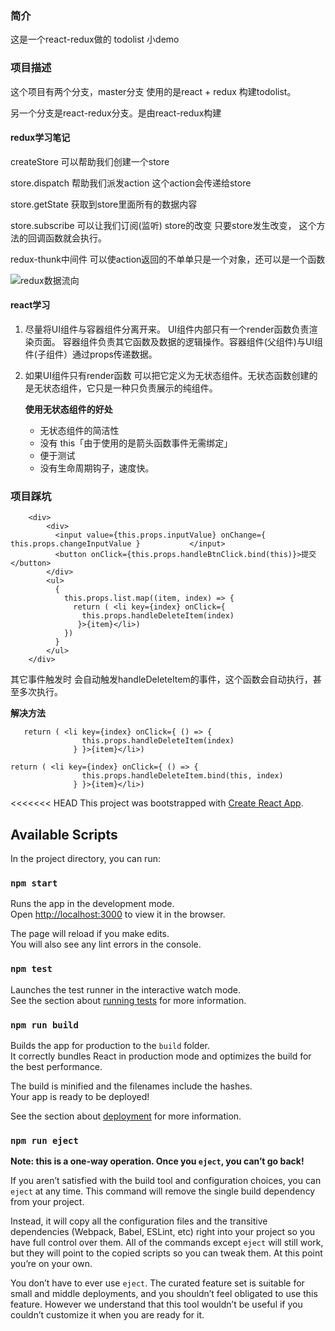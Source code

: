 ### 简介

这是一个react-redux做的 todolist 小demo 

### 项目描述

这个项目有两个分支，master分支 使用的是react + redux 构建todolist。 

另一个分支是react-redux分支。是由react-redux构建



#### redux学习笔记

createStore  可以帮助我们创建一个store

store.dispatch  帮助我们派发action 这个action会传递给store

store.getState  获取到store里面所有的数据内容

store.subscribe  可以让我们订阅(监听) store的改变 只要store发生改变， 这个方法的回调函数就会执行。



redux-thunk中间件 可以使action返回的不单单只是一个对象，还可以是一个函数

![redux数据流向](http://img.flura.cn/reduxDataFlow.png)

#### react学习

1. 尽量将UI组件与容器组件分离开来。 UI组件内部只有一个render函数负责渲染页面。 容器组件负责其它函数及数据的逻辑操作。容器组件(父组件)与UI组件(子组件）通过props传递数据。 

2. 如果UI组件只有render函数 可以把它定义为无状态组件。无状态函数创建的是无状态组件，它只是一种只负责展示的纯组件。

   **使用无状态组件的好处**

   - 无状态组件的简洁性
   - 没有 this「由于使用的是箭头函数事件无需绑定」
   - 便于测试
   - 没有生命周期钩子，速度快。





### 项目踩坑

```
	<div>
        <div>
          <input value={this.props.inputValue} onChange={ this.props.changeInputValue }			  </input>
          <button onClick={this.props.handleBtnClick.bind(this)}>提交</button>
        </div>
        <ul>
          {
            this.props.list.map((item, index) => {
              return ( <li key={index} onClick={
                this.props.handleDeleteItem(index)
               }>{item}</li>)
            })
          }
        </ul>
 	</div>
```

其它事件触发时 会自动触发handleDeleteItem的事件，这个函数会自动执行，甚至多次执行。

**解决方法**

```
   return ( <li key={index} onClick={ () => {
                this.props.handleDeleteItem(index)
              } }>{item}</li>)
```

```
return ( <li key={index} onClick={ () => {
                this.props.handleDeleteItem.bind(this, index)
              } }>{item}</li>)
```

<<<<<<< HEAD
This project was bootstrapped with [Create React App](https://github.com/facebook/create-react-app).

## Available Scripts

In the project directory, you can run:

### `npm start`

Runs the app in the development mode.<br>
Open [http://localhost:3000](http://localhost:3000) to view it in the browser.

The page will reload if you make edits.<br>
You will also see any lint errors in the console.

### `npm test`

Launches the test runner in the interactive watch mode.<br>
See the section about [running tests](https://facebook.github.io/create-react-app/docs/running-tests) for more information.

### `npm run build`

Builds the app for production to the `build` folder.<br>
It correctly bundles React in production mode and optimizes the build for the best performance.

The build is minified and the filenames include the hashes.<br>
Your app is ready to be deployed!

See the section about [deployment](https://facebook.github.io/create-react-app/docs/deployment) for more information.

### `npm run eject`

**Note: this is a one-way operation. Once you `eject`, you can’t go back!**

If you aren’t satisfied with the build tool and configuration choices, you can `eject` at any time. This command will remove the single build dependency from your project.

Instead, it will copy all the configuration files and the transitive dependencies (Webpack, Babel, ESLint, etc) right into your project so you have full control over them. All of the commands except `eject` will still work, but they will point to the copied scripts so you can tweak them. At this point you’re on your own.

You don’t have to ever use `eject`. The curated feature set is suitable for small and middle deployments, and you shouldn’t feel obligated to use this feature. However we understand that this tool wouldn’t be useful if you couldn’t customize it when you are ready for it.
